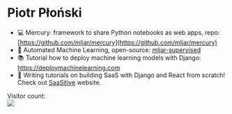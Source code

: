 # Piotr Płoński
- :computer: Mercury: framework to share Python notebooks as web apps, repo: [https://github.com/mljar/mercury](https://github.com/mljar/mercury)
- :rocket: Automated Machine Learning, open-source: [mljar-supervised](https://github.com/mljar/mljar-supervised) 
- :books: Tutorial how to deploy machine learning models with Django: https://deploymachinelearning.com
- :seedling: Writing tutorials on building SaaS with Django and React from scratch! Check out [SaaSitive](https://saasitive.com) website.


<p align="left"> 
  Visitor count:<br>
  <img src="https://profile-counter.glitch.me/pplonski/count.svg" />
</p>

